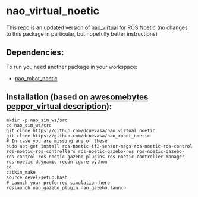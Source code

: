 # nao_virtual_noetic
This repo is an updated version of [nao_virtual](https://github.com/ros-naoqi/nao_virtual) for ROS Noetic (no changes to this package in particular, but hopefully better instructions)

## Dependencies:

To run you need another package in your workspace:
- [nao_robot_noetic](https://github.com/dcuevasa/nao_robot_noetic)

## Installation (based on [awesomebytes](https://github.com/awesomebytes) [pepper_virtual description](https://github.com/awesomebytes/pepper_virtual)):

```
mkdir -p nao_sim_ws/src
cd nao_sim_ws/src
git clone https://github.com/dcuevasa/nao_virtual_noetic
git clone https://github.com/dcuevasa/nao_robot_noetic
# In case you are missing any of these
sudo apt-get install ros-noetic-tf2-sensor-msgs ros-noetic-ros-control ros-noetic-ros-controllers ros-noetic-gazebo-ros ros-noetic-gazebo-ros-control ros-noetic-gazebo-plugins ros-noetic-controller-manager ros-noetic-ddynamic-reconfigure-python
cd ..
catkin_make
source devel/setup.bash
# Launch your preferred simulation here
roslaunch nao_gazebo_plugin nao_gazebo.launch
```
